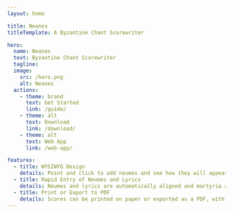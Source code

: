 ```yaml
---
layout: home

title: Neanes
titleTemplate: A Byzantine Chant Scorewriter

hero:
  name: Neanes
  text: Byzantine Chant Scorewriter
  tagline:
  image:
    src: /hero.png
    alt: Neanes
  actions:
    - theme: brand
      text: Get Started
      link: /guide/
    - theme: alt
      text: Download
      link: /download/
    - theme: alt
      text: Web App
      link: /web-app/

features:
  - title: WYSIWYG Design
    details: Point and click to add neumes and see how they will appear on the page.
  - title: Rapid Entry of Neumes and Lyrics
    details: Neumes and lyrics are automatically aligned and martyria are automatically calculated.
  - title: Print or Export to PDF
    details: Scores can be printed on paper or exported as a PDF, with additional export options including HTML, LaTeX, and image formats.
---
```


